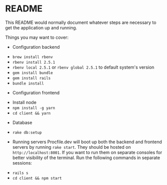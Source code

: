 # README

This README would normally document whatever steps are necessary to get the
application up and running.

Things you may want to cover:

* Configuration backend
- `brew install rbenv`
- `rbenv install 2.5.1`
- `rbenv local 2.5.1` or `rbenv global 2.5.1` to default system's version
- `gem install bundle`
- `gem install rails`
- `bundle install`

* Configuration frontend
- Install node
- `npm install -g yarn`
- `cd client && yarn`

* Database
- `rake db:setup`

* Running servers
Procfile.dev will boot up both the backend and frontend servers by running `rake start`.
They should be hosted on `http://localhost:8001`.
If you want to run them on separate consoles for better visibility of the terminal.
Run the following commands in separate sessions:
- `rails s`
- `cd client && npm start`
